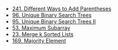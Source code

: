 <!-- GFM-TOC -->
* [241. Different Ways to Add Parentheses](https://github.com/yhx89757/CS-Notes/blob/master/notes/241.%20Different%20Ways%20to%20Add%20Parentheses.md)
* [96. Unique Binary Search Trees](https://github.com/yhx89757/CS-Notes/blob/master/notes/96.%20Unique%20Binary%20Search%20Trees.md)
* [95. Unique Binary Search Trees II](https://github.com/yhx89757/CS-Notes/blob/master/notes/95.%20Unique%20Binary%20Search%20Trees%20II.md)
* [53. Maximum Subarray](https://github.com/yhx89757/CS-Notes/blob/master/notes/53.%20Maximum%20Subarray.md)
* [23. Merge k Sorted Lists](#2-不同的二叉搜索树)
* [169. Majority Element](#2-不同的二叉搜索树)
<!-- GFM-TOC -->
